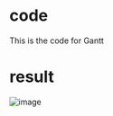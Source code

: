 # code
This is the code for Gantt

# result

 ![image](https://github.com/sgzqc/wechat/blob/main/20211212/gantt.png)
